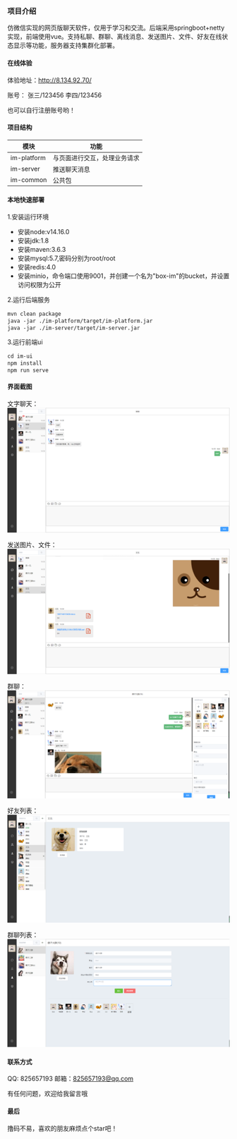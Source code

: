 
### 项目介绍

仿微信实现的网页版聊天软件，仅用于学习和交流。后端采用springboot+netty实现，前端使用vue。支持私聊、群聊、离线消息、发送图片、文件、好友在线状态显示等功能，服务器支持集群化部署。


#### 在线体验
体验地址：http://8.134.92.70/

账号：
张三/123456
李四/123456

也可以自行注册账号哟！




#### 项目结构
|  模块  |     功能 |
|-------------|------------|
| im-platform | 与页面进行交互，处理业务请求 |
| im-server   | 推送聊天消息|
| im-common   | 公共包  |



#### 本地快速部署
1.安装运行环境
- 安装node:v14.16.0
- 安装jdk:1.8
- 安装maven:3.6.3
- 安装mysql:5.7,密码分别为root/root
- 安装redis:4.0
- 安装minio，命令端口使用9001，并创建一个名为"box-im"的bucket，并设置访问权限为公开




2.运行后端服务
```
mvn clean package
java -jar ./im-platform/target/im-platform.jar
java -jar ./im-server/target/im-server.jar
```

3.运行前端ui
```
cd im-ui
npm install
npm run serve
```




#### 界面截图
文字聊天：
![输入图片说明](%E6%88%AA%E5%9B%BE/%E6%96%87%E5%AD%97%E8%81%8A%E5%A4%A9.jpg)

发送图片、文件：
![输入图片说明](%E6%88%AA%E5%9B%BE/%E5%8F%91%E9%80%81%E5%9B%BE%E7%89%87%E6%96%87%E4%BB%B6.jpg)

群聊：
![输入图片说明](%E6%88%AA%E5%9B%BE/%E7%BE%A4%E8%81%8A.jpg)

好友列表：
![输入图片说明](%E6%88%AA%E5%9B%BE/%E5%A5%BD%E5%8F%8B%E5%88%97%E8%A1%A8.jpg)

群聊列表：
![输入图片说明](%E6%88%AA%E5%9B%BE/%E7%BE%A4%E8%81%8A%E5%88%97%E8%A1%A8.jpg)





#### 联系方式
QQ: 825657193
邮箱：825657193@qq.com

有任何问题，欢迎给我留言哦


#### 最后
撸码不易，喜欢的朋友麻烦点个star吧！

